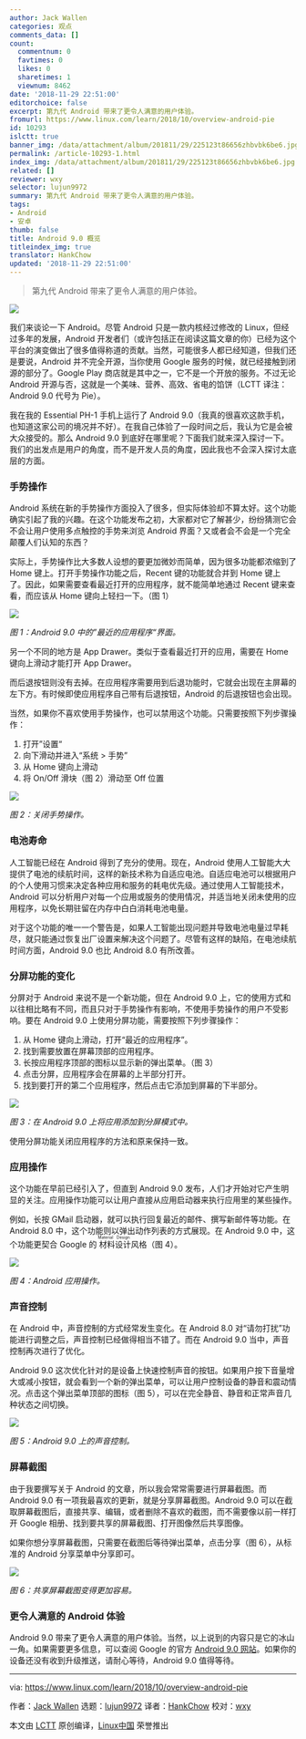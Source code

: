 ```yaml
---
author: Jack Wallen
categories: 观点
comments_data: []
count:
  commentnum: 0
  favtimes: 0
  likes: 0
  sharetimes: 1
  viewnum: 8462
date: '2018-11-29 22:51:00'
editorchoice: false
excerpt: 第九代 Android 带来了更令人满意的用户体验。
fromurl: https://www.linux.com/learn/2018/10/overview-android-pie
id: 10293
islctt: true
banner_img: /data/attachment/album/201811/29/225123t86656zhbvbk6be6.jpg
permalink: /article-10293-1.html
index_img: /data/attachment/album/201811/29/225123t86656zhbvbk6be6.jpg.thumb.jpg
related: []
reviewer: wxy
selector: lujun9972
summary: 第九代 Android 带来了更令人满意的用户体验。
tags:
- Android
- 安卓
thumb: false
title: Android 9.0 概览
titleindex_img: true
translator: HankChow
updated: '2018-11-29 22:51:00'
---
```



> 
> 第九代 Android 带来了更令人满意的用户体验。
> 
> 
> 


![](/data/attachment/album/201811/29/225123t86656zhbvbk6be6.jpg)


我们来谈论一下 Android。尽管 Android 只是一款内核经过修改的 Linux，但经过多年的发展，Android 开发者们（或许包括正在阅读这篇文章的你）已经为这个平台的演变做出了很多值得称道的贡献。当然，可能很多人都已经知道，但我们还是要说，Android 并不完全开源，当你使用 Google 服务的时候，就已经接触到闭源的部分了。Google Play 商店就是其中之一，它不是一个开放的服务。不过无论 Android 开源与否，这就是一个美味、营养、高效、省电的馅饼（LCTT 译注：Android 9.0 代号为 Pie）。


我在我的 Essential PH-1 手机上运行了 Android 9.0（我真的很喜欢这款手机，也知道这家公司的境况并不好）。在我自己体验了一段时间之后，我认为它是会被大众接受的。那么 Android 9.0 到底好在哪里呢？下面我们就来深入探讨一下。我们的出发点是用户的角度，而不是开发人员的角度，因此我也不会深入探讨太底层的方面。


### 手势操作


Android 系统在新的手势操作方面投入了很多，但实际体验却不算太好。这个功能确实引起了我的兴趣。在这个功能发布之初，大家都对它了解甚少，纷纷猜测它会不会让用户使用多点触控的手势来浏览 Android 界面？又或者会不会是一个完全颠覆人们认知的东西？


实际上，手势操作比大多数人设想的要更加微妙而简单，因为很多功能都浓缩到了 Home 键上。打开手势操作功能之后，Recent 键的功能就合并到 Home 键上了。因此，如果需要查看最近打开的应用程序，就不能简单地通过 Recent 键来查看，而应该从 Home 键向上轻扫一下。（图 1）


![](/data/attachment/album/201811/29/224525li48k8vvz1mw1zgv.jpg)


*图 1：Android 9.0 中的”最近的应用程序“界面。*


另一个不同的地方是 App Drawer。类似于查看最近打开的应用，需要在 Home 键向上滑动才能打开 App Drawer。


而后退按钮则没有去掉。在应用程序需要用到后退功能时，它就会出现在主屏幕的左下方。有时候即使应用程序自己带有后退按钮，Android 的后退按钮也会出现。


当然，如果你不喜欢使用手势操作，也可以禁用这个功能。只需要按照下列步骤操作：


1. 打开”设置“
2. 向下滑动并进入“系统 > 手势”
3. 从 Home 键向上滑动
4. 将 On/Off 滑块（图 2）滑动至 Off 位置


![](/data/attachment/album/201811/29/224536zxkkb2tkx4ltjtxi.jpg)


*图 2：关闭手势操作。*


### 电池寿命


人工智能已经在 Android 得到了充分的使用。现在，Android 使用人工智能大大提供了电池的续航时间，这样的新技术称为自适应电池。自适应电池可以根据用户的个人使用习惯来决定各种应用和服务的耗电优先级。通过使用人工智能技术，Android 可以分析用户对每一个应用或服务的使用情况，并适当地关闭未使用的应用程序，以免长期驻留在内存中白白消耗电池电量。


对于这个功能的唯一一个警告是，如果人工智能出现问题并导致电池电量过早耗尽，就只能通过恢复出厂设置来解决这个问题了。尽管有这样的缺陷，在电池续航时间方面，Android 9.0 也比 Android 8.0 有所改善。


### 分屏功能的变化


分屏对于 Android 来说不是一个新功能，但在 Android 9.0 上，它的使用方式和以往相比略有不同，而且只对于手势操作有影响，不使用手势操作的用户不受影响。要在 Android 9.0 上使用分屏功能，需要按照下列步骤操作：


1. 从 Home 键向上滑动，打开“最近的应用程序”。
2. 找到需要放置在屏幕顶部的应用程序。
3. 长按应用程序顶部的图标以显示新的弹出菜单。（图 3）
4. 点击分屏，应用程序会在屏幕的上半部分打开。
5. 找到要打开的第二个应用程序，然后点击它添加到屏幕的下半部分。


![](/data/attachment/album/201811/29/224548pprb0ftsb0vrtjf3.jpg)


*图 3：在 Android 9.0 上将应用添加到分屏模式中。*


使用分屏功能关闭应用程序的方法和原来保持一致。


### 应用操作


这个功能在早前已经引入了，但直到 Android 9.0 发布，人们才开始对它产生明显的关注。应用操作功能可以让用户直接从应用启动器来执行应用里的某些操作。


例如，长按 GMail 启动器，就可以执行回复最近的邮件、撰写新邮件等功能。在 Android 8.0 中，这个功能则以弹出动作列表的方式展现。在 Android 9.0 中，这个功能更契合 Google 的<ruby> 材料设计 <rt>  Material Design </rt></ruby>风格（图 4）。


![](/data/attachment/album/201811/29/224606jzyaagpaicwr2cc3.jpg)


*图 4：Android 应用操作。*


### 声音控制


在 Android 中，声音控制的方式经常发生变化。在 Android 8.0 对“请勿打扰”功能进行调整之后，声音控制已经做得相当不错了。而在 Android 9.0 当中，声音控制再次进行了优化。


Android 9.0 这次优化针对的是设备上快速控制声音的按钮。如果用户按下音量增大或减小按钮，就会看到一个新的弹出菜单，可以让用户控制设备的静音和震动情况。点击这个弹出菜单顶部的图标（图 5），可以在完全静音、静音和正常声音几种状态之间切换。


![](/data/attachment/album/201811/29/224638tammzr2tx6y424ot.jpg)


*图 5：Android 9.0 上的声音控制。*


### 屏幕截图


由于我要撰写关于 Android 的文章，所以我会常常需要进行屏幕截图。而 Android 9.0 有一项我最喜欢的更新，就是分享屏幕截图。Android 9.0 可以在截取屏幕截图后，直接共享、编辑，或者删除不喜欢的截图，而不需要像以前一样打开 Google 相册、找到要共享的屏幕截图、打开图像然后共享图像。


如果你想分享屏幕截图，只需要在截图后等待弹出菜单，点击分享（图 6），从标准的 Android 分享菜单中分享即可。


![](/data/attachment/album/201811/30/110752e6tf6m9ihqtwymu9.png)


*图 6：共享屏幕截图变得更加容易。*


### 更令人满意的 Android 体验


Android 9.0 带来了更令人满意的用户体验。当然，以上说到的内容只是它的冰山一角。如果需要更多信息，可以查阅 Google 的官方 [Android 9.0 网站](https://www.android.com/versions/pie-9-0/)。如果你的设备还没有收到升级推送，请耐心等待，Android 9.0 值得等待。




---


via: <https://www.linux.com/learn/2018/10/overview-android-pie>


作者：[Jack Wallen](https://www.linux.com/users/jlwallen) 选题：[lujun9972](https://github.com/lujun9972) 译者：[HankChow](https://github.com/HankChow) 校对：[wxy](https://github.com/wxy)


本文由 [LCTT](https://github.com/LCTT/TranslateProject) 原创编译，[Linux中国](https://linux.cn/) 荣誉推出